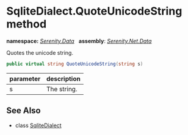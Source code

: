 # SqliteDialect.QuoteUnicodeString method
**namespace:** *[Serenity.Data](../../README.md#serenity.data-namespace)*   **assembly**: *[Serenity.Net.Data](../../README.md)*

Quotes the unicode string.

```csharp
public virtual string QuoteUnicodeString(string s)
```

| parameter | description |
| --- | --- |
| s | The string. |

## See Also

* class [SqliteDialect](../SqliteDialect.md)